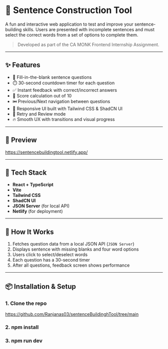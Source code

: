 # 🧠 Sentence Construction Tool

A fun and interactive web application to test and improve your sentence-building skills. Users are presented with incomplete sentences and must select the correct words from a set of options to complete them.

> Developed as part of the CA MONK Frontend Internship Assignment.

---

## ✨ Features

- 🧩 Fill-in-the-blank sentence questions
- ⏱️ 30-second countdown timer for each question
- ✅ Instant feedback with correct/incorrect answers
- 🎯 Score calculation out of 10
- ⏮️ Previous/Next navigation between questions
- 🎨 Responsive UI built with Tailwind CSS & ShadCN UI
- 🔄 Retry and Review mode
- 🔥 Smooth UX with transitions and visual progress

---

## 📸 Preview

https://sentencebuildingtool.netlify.app/

---

## 🚀 Tech Stack

- **React + TypeScript**
- **Vite**
- **Tailwind CSS**
- **ShadCN UI**
- **JSON Server** (for local API)
- **Netlify** (for deployment)

---

## 🧩 How It Works

1. Fetches question data from a local JSON API (`JSON Server`)
2. Displays sentence with missing blanks and four word options
3. Users click to select/deselect words
4. Each question has a 30-second timer
5. After all questions, feedback screen shows performance

---

## 📦 Installation & Setup

### 1. Clone the repo
https://github.com/Ranjanas03/sentenceBuildinghTool/tree/main

### 2. npm install
### 3. npm run dev


